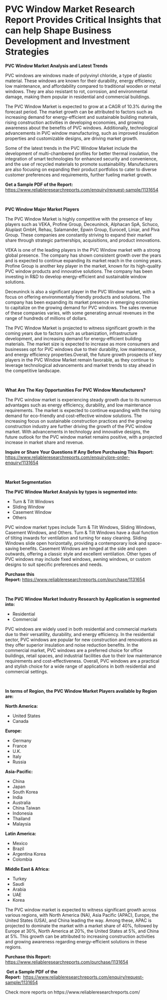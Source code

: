 <p><h1>PVC Window Market Research Report Provides Critical Insights that can help Shape Business Development and Investment Strategies</h1></p><p><strong>PVC Window Market Analysis and Latest Trends</strong></p>
<p><p>PVC windows are windows made of polyvinyl chloride, a type of plastic material. These windows are known for their durability, energy efficiency, low maintenance, and affordability compared to traditional wooden or metal windows. They are also resistant to rot, corrosion, and environmental damage, making them popular in residential and commercial buildings.</p><p>The PVC Window Market is expected to grow at a CAGR of 10.3% during the forecast period. The market growth can be attributed to factors such as increasing demand for energy-efficient and sustainable building materials, rising construction activities in developing economies, and growing awareness about the benefits of PVC windows. Additionally, technological advancements in PVC window manufacturing, such as improved insulation properties and customizable designs, are driving market growth.</p><p>Some of the latest trends in the PVC Window Market include the development of multi-chambered profiles for better thermal insulation, the integration of smart technologies for enhanced security and convenience, and the use of recycled materials to promote sustainability. Manufacturers are also focusing on expanding their product portfolios to cater to diverse customer preferences and requirements, further fueling market growth.</p></p>
<p><strong>Get a Sample PDF of the Report:&nbsp;</strong> <a href="https://www.reliableresearchreports.com/enquiry/request-sample/1131654">https://www.reliableresearchreports.com/enquiry/request-sample/1131654</a></p>
<p>&nbsp;</p>
<p><strong>PVC Window Major Market Players</strong></p>
<p><p>The PVC Window Market is highly competitive with the presence of key players such as VEKA, Profine Group, Deceuninck, Alphacan SpA, Schuco, Aluplast GmbH, Rehau, Salamander, Epwin Group, Eurocell, Liniar, and Piva Group. These companies are constantly striving to expand their market share through strategic partnerships, acquisitions, and product innovations.</p><p>VEKA is one of the leading players in the PVC Window market with a strong global presence. The company has shown consistent growth over the years and is expected to continue expanding its market reach in the coming years. Profine Group is another key player in the market, known for its high-quality PVC window products and innovative solutions. The company has been investing in R&D to develop energy-efficient and sustainable window solutions.</p><p>Deceuninck is also a significant player in the PVC Window market, with a focus on offering environmentally friendly products and solutions. The company has been expanding its market presence in emerging economies to capitalize on the growing demand for PVC windows. The sales revenue of these companies varies, with some generating annual revenues in the range of hundreds of millions of dollars.</p><p>The PVC Window Market is projected to witness significant growth in the coming years due to factors such as urbanization, infrastructure development, and increasing demand for energy-efficient building materials. The market size is expected to increase as more consumers and businesses opt for PVC windows due to their durability, low maintenance, and energy efficiency properties.Overall, the future growth prospects of key players in the PVC Window Market remain favorable, as they continue to leverage technological advancements and market trends to stay ahead in the competitive landscape.</p></p>
<p>&nbsp;</p>
<p><strong>What Are The Key Opportunities For PVC Window Manufacturers?</strong></p>
<p><p>The PVC window market is experiencing steady growth due to its numerous advantages such as energy efficiency, durability, and low maintenance requirements. The market is expected to continue expanding with the rising demand for eco-friendly and cost-effective window solutions. The increasing focus on sustainable construction practices and the growing construction industry are further driving the growth of the PVC window market. With advancements in technology and innovative designs, the future outlook for the PVC window market remains positive, with a projected increase in market share and revenue.</p></p>
<p><strong>Inquire or Share Your Questions If Any Before Purchasing This Report:</strong> <a href="https://www.reliableresearchreports.com/enquiry/pre-order-enquiry/1131654">https://www.reliableresearchreports.com/enquiry/pre-order-enquiry/1131654</a></p>
<p>&nbsp;</p>
<p><strong>Market Segmentation</strong></p>
<p><strong>The PVC Window Market Analysis by types is segmented into:</strong></p>
<p><ul><li>Turn & Tilt Windows</li><li>Sliding Window</li><li>Casement Window</li><li>Others</li></ul></p>
<p><p>PVC window market types include Turn & Tilt Windows, Sliding Windows, Casement Windows, and Others. Turn & Tilt Windows have a dual function of tilting inwards for ventilation and turning for easy cleaning. Sliding Windows slide open horizontally, providing a contemporary look and space-saving benefits. Casement Windows are hinged at the side and open outwards, offering a classic style and excellent ventilation. Other types of PVC windows may include fixed windows, awning windows, or custom designs to suit specific preferences and needs.</p></p>
<p><strong>Purchase this Report:&nbsp;</strong><a href="https://www.reliableresearchreports.com/purchase/1131654">https://www.reliableresearchreports.com/purchase/1131654</a></p>
<p>&nbsp;</p>
<p><strong>The PVC Window Market Industry Research by Application is segmented into:</strong></p>
<p><ul><li>Residential</li><li>Commercial</li></ul></p>
<p><p>PVC windows are widely used in both residential and commercial markets due to their versatility, durability, and energy efficiency. In the residential sector, PVC windows are popular for new construction and renovations as they offer superior insulation and noise reduction benefits. In the commercial market, PVC windows are a preferred choice for office buildings, retail spaces, and industrial facilities due to their low maintenance requirements and cost-effectiveness. Overall, PVC windows are a practical and stylish choice for a wide range of applications in both residential and commercial settings.</p></p>
<p>&nbsp;</p>
<p><strong>In terms of Region, the PVC Window Market Players available by Region are:</strong></p>
<p>
    <p> <strong> North America: </strong>
        <ul>
            <li>United States</li>
            <li>Canada</li>
        </ul>
        </p> 
    <p> <strong> Europe: </strong>
        <ul>
            <li>Germany</li>
            <li>France</li>
            <li>U.K.</li>
            <li>Italy</li>
            <li>Russia</li>
        </ul>
        </p> 
    <p> <strong> Asia-Pacific: </strong>
        <ul>
            <li>China</li>
            <li>Japan</li>
            <li>South Korea</li>
            <li>India</li>
            <li>Australia</li>
            <li>China Taiwan</li>
            <li>Indonesia</li>
            <li>Thailand</li>
            <li>Malaysia</li>
        </ul>
        </p> 
    <p> <strong> Latin America: </strong>
        <ul>
            <li>Mexico</li>
            <li>Brazil</li>
            <li>Argentina Korea</li>
            <li>Colombia</li>
        </ul>
        </p> 
    <p> <strong> Middle East & Africa: </strong>
        <ul>
            <li>Turkey</li>
            <li>Saudi</li>
            <li>Arabia</li>
            <li>UAE</li>
            <li>Korea</li>
        </ul>
    </p>
    </p>
<p><p>The PVC window market is expected to witness significant growth across various regions, with North America (NA), Asia Pacific (APAC), Europe, the United States (USA), and China leading the way. Among these, APAC is projected to dominate the market with a market share of 40%, followed by Europe at 30%, North America at 20%, the United States at 5%, and China at 5%. This growth can be attributed to increasing construction activities and growing awareness regarding energy-efficient solutions in these regions.</p></p>
<p><strong>Purchase this Report: </strong><a href="https://www.reliableresearchreports.com/purchase/1131654">https://www.reliableresearchreports.com/purchase/1131654</a></p>
<p>&nbsp;<strong>Get a Sample PDF of the Report:&nbsp;&nbsp;</strong><a href="https://www.reliableresearchreports.com/enquiry/request-sample/1131654">https://www.reliableresearchreports.com/enquiry/request-sample/1131654</a></p>
<p><strong></strong></p>
<p>Check more reports on https://www.reliableresearchreports.com/</p>